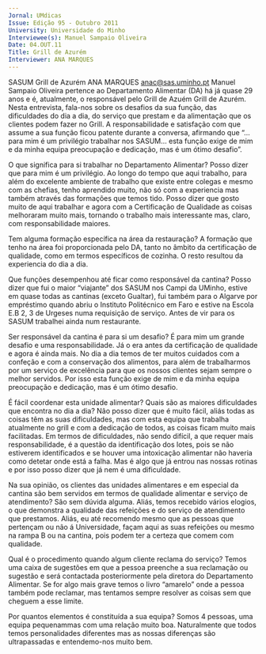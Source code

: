 ```yaml
---
Jornal: UMdicas
Issue: Edição 95 - Outubro 2011
University: Universidade do Minho
Interviewee(s): Manuel Sampaio Oliveira
Date: 04.OUT.11
Title: Grill de Azurém
Interviewer: ANA MARQUES
---
```


SASUM
Grill de Azurém
ANA MARQUES
anac@sas.uminho.pt 
Manuel Sampaio Oliveira pertence ao Departamento Alimentar (DA) há já quase 29
anos e é, atualmente, o responsável pelo
Grill de Azuém Grill de Azurém. Nesta entrevista, fala-nos sobre os desafios da sua função, das
dificuldades do dia a dia, do serviço que
prestam e da alimentação que os clientes
podem fazer no Grill. A responsabilidade
e satisfação com que assume a sua função ficou patente durante a conversa, afirmando que “…para mim é um privilégio
trabalhar nos SASUM… esta função exige
de mim e da minha equipa preocupação e
dedicação, mas é um ótimo desafio”.

O que significa para si trabalhar no
Departamento Alimentar?
Posso dizer que para mim é um privilégio.
Ao longo do tempo que aqui trabalho, para
além do excelente ambiente de trabalho
que existe entre colegas e mesmo com
as chefias, tenho aprendido muito, não
só com a experiencia mas também através das formações que temos tido. Posso
dizer que gosto muito de aqui trabalhar e
agora com a Certificação de Qualidade as
coisas melhoraram muito mais, tornando o
trabalho mais interessante mas, claro, com
responsabilidade maiores.

Tem alguma formação específica na
área da restauração?
A formação que tenho na área foi proporcionada pelo DA, tanto no âmbito da certificação de qualidade, como em termos
específicos de cozinha. O resto resultou da
experiencia do dia a dia.

Que funções desempenhou até ficar
como responsável da cantina?
Posso dizer que fui o maior “viajante” dos
SASUM nos Campi da UMinho, estive em
quase todas as cantinas (exceto Gualtar),
fui também para o Algarve por empréstimo
quando abriu o Instituto Politécnico em Faro
e estive na Escola E.B 2, 3 de Urgeses numa
requisição de serviço. Antes de vir para os
SASUM trabalhei ainda num restaurante.

Ser responsável da cantina é para si
um desafio?
É para mim um grande desafio e uma
responsabilidade. Já o era antes da certificação de qualidade e agora é ainda mais.
No dia a dia temos de ter muitos cuidados
com a confeção e com a conservação dos
alimentos, para além de trabalharmos por
um serviço de excelência para que os nossos clientes sejam sempre o melhor servidos. Por isso esta função exige de mim
e da minha equipa preocupação e dedicação, mas é um ótimo desafio.

É fácil coordenar esta unidade alimentar? Quais são as maiores dificuldades que encontra no dia a dia?
Não posso dizer que é muito fácil, aliás
todas as coisas têm as suas dificuldades,
mas com esta equipa que trabalha atualmente no grill e com a dedicação de todos,
as coisas ficam muito mais facilitadas. Em
termos de dificuldades, não sendo difícil,
a que requer mais responsabilidade, é a
questão da identificação dos lotes, pois
se não estiverem identificados e se houver uma intoxicação alimentar não haveria
como detetar onde está a falha. Mas é algo
que já entrou nas nossas rotinas e por isso
posso dizer que já nem é uma dificuldade.

Na sua opinião, os clientes das unidades alimentares e em especial da
cantina são bem servidos em termos
de qualidade alimentar e serviço de
atendimento?
São sem dúvida alguma. Aliás, temos recebido vários elogios, o que demonstra a
qualidade das refeições e do serviço de
atendimento que prestamos. Aliás, eu até
recomendo mesmo que as pessoas que
pertençam ou não á Universidade, façam
aqui as suas refeições ou mesmo na rampa
B ou na cantina, pois podem ter a certeza
que comem com qualidade.

Qual é o procedimento quando algum
cliente reclama do serviço?
Temos uma caixa de sugestões em que
a pessoa preenche a sua reclamação ou
sugestão e será contactada posteriormente pela diretora do Departamento Alimentar. Se for algo mais grave temos o livro
“amarelo” onde a pessoa também pode reclamar, mas tentamos sempre resolver as coisas sem que cheguem a esse limite.

Por quantos elementos é constituída a sua equipa?
Somos 4 pessoas, uma equipa pequenammas com uma relação muito boa. Naturalmente que todos temos personalidades
diferentes mas as nossas diferenças são ultrapassadas e entendemo-nos muito bem.